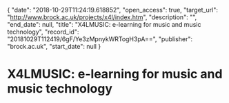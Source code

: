 {
  "date": "2018-10-29T11:24:19.618852", 
  "open_access": true, 
  "target_url": "http://www.brock.ac.uk/projects/x4l/index.htm", 
  "description": "", 
  "end_date": null, 
  "title": "X4LMUSIC: e-learning for music and music technology", 
  "record_id": "20181029T112419/6gF/Ye3zMpnykWRTogH3pA==", 
  "publisher": "brock.ac.uk", 
  "start_date": null
}

# X4LMUSIC: e-learning for music and music technology

